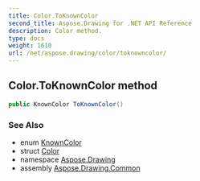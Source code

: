 ```yaml
---
title: Color.ToKnownColor
second_title: Aspose.Drawing for .NET API Reference
description: Color method. 
type: docs
weight: 1610
url: /net/aspose.drawing/color/toknowncolor/
---
```

## Color.ToKnownColor method

```csharp
public KnownColor ToKnownColor()
```

### See Also

* enum [KnownColor](../../knowncolor/)
* struct [Color](../)
* namespace [Aspose.Drawing](../../color/)
* assembly [Aspose.Drawing.Common](../../../)


